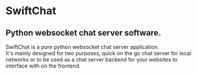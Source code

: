 # SwiftChat
## Python websocket chat server software.

SwiftChat is a pure python websocket chat server application.
<br>
It's mainly designed for two purposes, quick on the go chat server for local networks or to be used as a chat server backend for your websites to interface with on the frontend.

